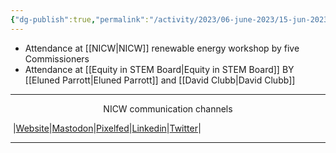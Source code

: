 ```yaml
---
{"dg-publish":true,"permalink":"/activity/2023/06-june-2023/15-jun-2023/"}
---
```


- Attendance at [[NICW\|NICW]] renewable energy workshop by five Commissioners
- Attendance at [[Equity in STEM Board\|Equity in STEM Board]] BY [[Eluned Parrott\|Eluned Parrott]] and [[David Clubb\|David Clubb]]
***
<p style="text-align: center;">NICW communication channels</p>

󠁧 |[Website](https://nationalinfrastructurecommission.wales)|[Mastodon](https://toot.wales/@NICW)|[Pixelfed](https://pix.toot.wales/NICW)|[Linkedin](https://www.linkedin.com/company/26268509/)|[Twitter](https://twitter.com/InfraCommCymru)|
***
